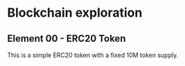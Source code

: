 # Blockchain exploration

## Element 00 - ERC20 Token

This is a simple ERC20 token with a fixed 10M token supply.
